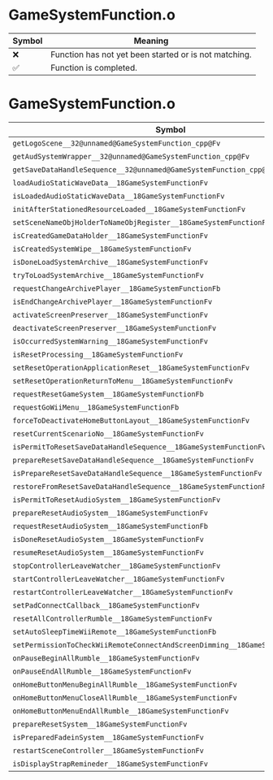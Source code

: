 # GameSystemFunction.o
| Symbol | Meaning 
| ------------- | ------------- 
| :x: | Function has not yet been started or is not matching. 
| :white_check_mark: | Function is completed. 


# GameSystemFunction.o
| Symbol | Decompiled? |
| ------------- | ------------- |
| `getLogoScene__32@unnamed@GameSystemFunction_cpp@Fv` | :x: |
| `getAudSystemWrapper__32@unnamed@GameSystemFunction_cpp@Fv` | :x: |
| `getSaveDataHandleSequence__32@unnamed@GameSystemFunction_cpp@Fv` | :x: |
| `loadAudioStaticWaveData__18GameSystemFunctionFv` | :x: |
| `isLoadedAudioStaticWaveData__18GameSystemFunctionFv` | :x: |
| `initAfterStationedResourceLoaded__18GameSystemFunctionFv` | :x: |
| `setSceneNameObjHolderToNameObjRegister__18GameSystemFunctionFv` | :x: |
| `isCreatedGameDataHolder__18GameSystemFunctionFv` | :x: |
| `isCreatedSystemWipe__18GameSystemFunctionFv` | :x: |
| `isDoneLoadSystemArchive__18GameSystemFunctionFv` | :x: |
| `tryToLoadSystemArchive__18GameSystemFunctionFv` | :x: |
| `requestChangeArchivePlayer__18GameSystemFunctionFb` | :x: |
| `isEndChangeArchivePlayer__18GameSystemFunctionFv` | :x: |
| `activateScreenPreserver__18GameSystemFunctionFv` | :x: |
| `deactivateScreenPreserver__18GameSystemFunctionFv` | :x: |
| `isOccurredSystemWarning__18GameSystemFunctionFv` | :x: |
| `isResetProcessing__18GameSystemFunctionFv` | :x: |
| `setResetOperationApplicationReset__18GameSystemFunctionFv` | :x: |
| `setResetOperationReturnToMenu__18GameSystemFunctionFv` | :x: |
| `requestResetGameSystem__18GameSystemFunctionFb` | :x: |
| `requestGoWiiMenu__18GameSystemFunctionFb` | :x: |
| `forceToDeactivateHomeButtonLayout__18GameSystemFunctionFv` | :x: |
| `resetCurrentScenarioNo__18GameSystemFunctionFv` | :x: |
| `isPermitToResetSaveDataHandleSequence__18GameSystemFunctionFv` | :x: |
| `prepareResetSaveDataHandleSequence__18GameSystemFunctionFv` | :x: |
| `isPrepareResetSaveDataHandleSequence__18GameSystemFunctionFv` | :x: |
| `restoreFromResetSaveDataHandleSequence__18GameSystemFunctionFv` | :x: |
| `isPermitToResetAudioSystem__18GameSystemFunctionFv` | :x: |
| `prepareResetAudioSystem__18GameSystemFunctionFv` | :x: |
| `requestResetAudioSystem__18GameSystemFunctionFb` | :x: |
| `isDoneResetAudioSystem__18GameSystemFunctionFv` | :x: |
| `resumeResetAudioSystem__18GameSystemFunctionFv` | :x: |
| `stopControllerLeaveWatcher__18GameSystemFunctionFv` | :x: |
| `startControllerLeaveWatcher__18GameSystemFunctionFv` | :x: |
| `restartControllerLeaveWatcher__18GameSystemFunctionFv` | :x: |
| `setPadConnectCallback__18GameSystemFunctionFv` | :x: |
| `resetAllControllerRumble__18GameSystemFunctionFv` | :x: |
| `setAutoSleepTimeWiiRemote__18GameSystemFunctionFb` | :x: |
| `setPermissionToCheckWiiRemoteConnectAndScreenDimming__18GameSystemFunctionFb` | :x: |
| `onPauseBeginAllRumble__18GameSystemFunctionFv` | :x: |
| `onPauseEndAllRumble__18GameSystemFunctionFv` | :x: |
| `onHomeButtonMenuBeginAllRumble__18GameSystemFunctionFv` | :x: |
| `onHomeButtonMenuCloseAllRumble__18GameSystemFunctionFv` | :x: |
| `onHomeButtonMenuEndAllRumble__18GameSystemFunctionFv` | :x: |
| `prepareResetSystem__18GameSystemFunctionFv` | :x: |
| `isPreparedFadeinSystem__18GameSystemFunctionFv` | :x: |
| `restartSceneController__18GameSystemFunctionFv` | :x: |
| `isDisplayStrapRemineder__18GameSystemFunctionFv` | :x: |
